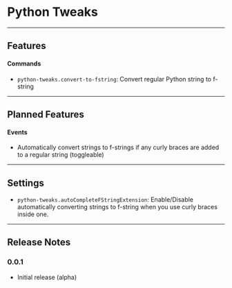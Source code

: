 # Python Tweaks

---

## Features

#### Commands

- `python-tweaks.convert-to-fstring`: Convert regular Python string to f-string

---

## Planned Features

#### Events

- Automatically convert strings to f-strings if any curly braces are added to a regular string (toggleable)

---

## Settings

* `python-tweaks.autoCompleteFStringExtension`: Enable/Disable automatically converting strings to f-string when you use curly braces inside one.

---

## Release Notes

### 0.0.1

- Initial release (alpha)
